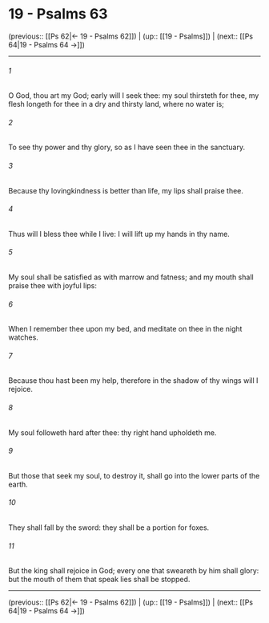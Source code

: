 # 19 - Psalms 63

(previous:: [[Ps 62|← 19 - Psalms 62]]) | (up:: [[19 - Psalms]]) | (next:: [[Ps 64|19 - Psalms 64 →]])

***


###### 1 
O God, thou art my God; early will I seek thee: my soul thirsteth for thee, my flesh longeth for thee in a dry and thirsty land, where no water is; 

###### 2 
To see thy power and thy glory, so as I have seen thee in the sanctuary. 

###### 3 
Because thy lovingkindness is better than life, my lips shall praise thee. 

###### 4 
Thus will I bless thee while I live: I will lift up my hands in thy name. 

###### 5 
My soul shall be satisfied as with marrow and fatness; and my mouth shall praise thee with joyful lips: 

###### 6 
When I remember thee upon my bed, and meditate on thee in the night watches. 

###### 7 
Because thou hast been my help, therefore in the shadow of thy wings will I rejoice. 

###### 8 
My soul followeth hard after thee: thy right hand upholdeth me. 

###### 9 
But those that seek my soul, to destroy it, shall go into the lower parts of the earth. 

###### 10 
They shall fall by the sword: they shall be a portion for foxes. 

###### 11 
But the king shall rejoice in God; every one that sweareth by him shall glory: but the mouth of them that speak lies shall be stopped.

***

(previous:: [[Ps 62|← 19 - Psalms 62]]) | (up:: [[19 - Psalms]]) | (next:: [[Ps 64|19 - Psalms 64 →]])
